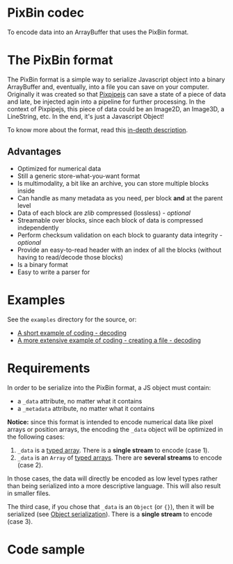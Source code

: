 # PixBin codec
To encode data into an ArrayBuffer that uses the PixBin format.

# The PixBin format
The PixBin format is a simple way to serialize Javascript object into a binary ArrayBuffer and, eventually, into a file you can save on your computer. Originally it was created so that [Pixpipejs](https://github.com/Pixpipe/pixpipejs) can save a state of a piece of data and late, be injected agin into a pipeline for further processing. In the context of Pixpipejs, this piece of data could be an Image2D, an Image3D, a LineString, etc. In the end, it's just a Javascript Object!  

To know more about the format, read this [in-depth description](pixbinformat.md).

## Advantages
- Optimized for numerical data
- Still a generic store-what-you-want format
- Is multimodality, a bit like an archive, you can store multiple blocks inside
- Can handle as many metadata as you need, per block **and** at the parent level
- Data of each block are *zlib* compressed (lossless) *- optional*
- Streamable over blocks, since each block of data is compressed independently
- Perform checksum validation on each block to guaranty data integrity *- optional*
- Provide an easy-to-read header with an index of all the blocks (without having to read/decode those blocks)
- Is a binary format
- Easy to write a parser for

# Examples
See the `examples` directory for the source, or:
- [A short example of coding - decoding](https://pixpipe.github.io/pixbincodec/examples/testPixBin.html)
- [A more extensive example of coding - creating a file - decoding](https://pixpipe.github.io/pixbincodec/examples/testPixBinDownload.html)

# Requirements
In order to be serialize into the PixBin format, a JS object must contain:
- a `_data` attribute, no matter what it contains
- a `_metadata` attribute, no matter what it contains

**Notice:** since this format is intended to encode numerical data like pixel arrays or position arrays, the encoding the `_data` object will be optimized in the following cases:
1. `_data` is a [typed array](https://developer.mozilla.org/en-US/docs/Web/JavaScript/Typed_arrays). There is a **single stream** to encode (case 1).
2. `_data` is an `Array` of [typed arrays](https://developer.mozilla.org/en-US/docs/Web/JavaScript/Typed_arrays). There are **several streams** to encode (case 2).

In those cases, the data will directly be encoded as low level types rather than being serialized into a more descriptive language. This will also result in smaller files.

The third case, if you chose that `_data` is an `Object` (or `{}`), then it will be serialized (see [Object serialization](#object-serialization)).  There is a **single stream** to encode (case 3).

# Code sample
